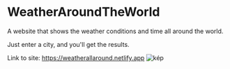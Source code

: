 # WeatherAroundTheWorld
A website that shows the weather conditions and time all around the world.

Just enter a city, and you'll get the results.

Link to site: https://weatherallaround.netlify.app
![kép](https://github.com/user-attachments/assets/47b8ddf7-2307-4ff0-bab9-70c4737c7554)
